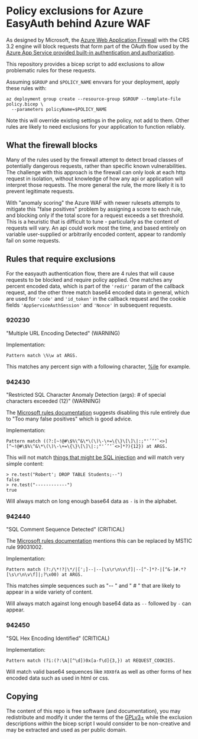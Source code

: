 # Policy exclusions for Azure EasyAuth behind Azure WAF

As designed by Microsoft, the [Azure Web Application Firewall][waf] with the CRS 3.2 engine will block requests that form part of the OAuth flow used by the
[Azure App Service provided built-in authentication and authorization][easyauth].

This repository provides a bicep script to add exclusions to allow problematic rules for these requests.

Assuming `$GROUP` and `$POLICY_NAME` envvars for your deployment, apply these rules with:

    az deployment group create --resource-group $GROUP --template-file policy.bicep \
      --parameters policyName=$POLICY_NAME

Note this will override existing settings in the policy, not add to them. Other rules are likely to need exclusions for your application to function reliably.


## What the firewall blocks

Many of the rules used by the firewall attempt to detect broad classes of potentially dangerous requests, rather than specific known vulnerabilities. The challenge with this approach is the firewall can only look at each http request in isolation, without knowledge of how any api or application will interpret those requests. The more general the rule, the more likely it is to prevent legitimate requests.

With "anomaly scoring" the Azure WAF with newer rulesets attempts to mitigate this "false positives" problem by assigning a score to each rule, and blocking only if the total score for a request exceeds a set threshold. This is a heuristic that is difficult to tune - particularly as the content of requests will vary. An api could work most the time, and based entirely on variable user-supplied or arbitrarily encoded content, appear to randomly fail on some requests.


## Rules that require exclusions

For the easyauth authentication flow, there are 4 rules that will cause requests to be blocked and require policy applied. One matches any percent encoded data, which is part of the `'redir'` param of the callback request, and the other three match base64 encoded data in general, which are used for `'code'` and `'id_token'` in the callback request and the cookie fields `'AppServiceAuthSession'` and `'Nonce'` in subsequent requests.


### 920230

"Multiple URL Encoding Detected" (WARNING)

Implementation:

    Pattern match \%\w at ARGS.

This matches any percent sign with a following character, [%ile](https://en.wiktionary.org/wiki/%25ile) for example.


### 942430

"Restricted SQL Character Anomaly Detection (args): # of special characters exceeded (12)" (WARNING)

The [Microsoft rules documentation][rules] suggests disabling this rule entirely due to "Too many false positives" which is good advice.

Implementation:

    Pattern match ((?:[~!@#\$%\^&\*\(\)\-\+=\{\}\[\]\|:;"'´’‘`<>][^~!@#\$%\^&\*\(\)\-\+=\{\}\[\]\|:;"'´’‘`<>]*?){12}) at ARGS.

This will not match [things that might be SQL injection][xkcd-327] and will match very simple content:

    > re.test("Robert'; DROP TABLE Students;--")
    false
    > re.test("------------")
    true

Will always match on long enough base64 data as `-` is in the alphabet.


### 942440

"SQL Comment Sequence Detected" (CRITICAL)

The [Microsoft rules documentation][rules] mentions this can be replaced by MSTIC rule 99031002.

Implementation:

    Pattern match (?:/\*!?|\*/|[';]--|--[\s\r\n\v\f]|--[^-]*?-|[^&-]#.*?[\s\r\n\v\f]|;?\x00) at ARGS.

This matches simple sequences such as "-- " and " # " that are likely to appear in a wide variety of content.

Will always match against long enough base64 data as `--` followed by `-` can appear.


### 942450

"SQL Hex Encoding Identified" (CRITICAL)

Implementation:

    Pattern match (?i:(?:\A|[^\d])0x[a-f\d]{3,}) at REQUEST_COOKIES.

Will match valid base64 sequences like `X0X0fA` as well as other forms of hex encoded data such as used in html or css.


## Copying

The content of this repo is free software (and documentation), you may redistribute and modify it under the terms of the [GPLv3+](https://www.gnu.org/licenses/gpl-3.0.en.html#license-text) while the exclusion descriptions _within_ the bicep script I would consider to be non-creative and may be extracted and used as per public domain.



[waf]: https://learn.microsoft.com/en-us/azure/web-application-firewall/
[easyauth]: https://docs.microsoft.com/en-us/azure/app-service/app-service-authentication-overview
[xkcd-327]: https://xkcd.com/327/
[best]: https://learn.microsoft.com/en-us/azure/web-application-firewall/ag/best-practices
[rules]: https://learn.microsoft.com/en-us/azure/web-application-firewall/ag/application-gateway-crs-rulegroups-rules
[exclusion]: https://learn.microsoft.com/en-us/azure/web-application-firewall/ag/application-gateway-waf-configuration
